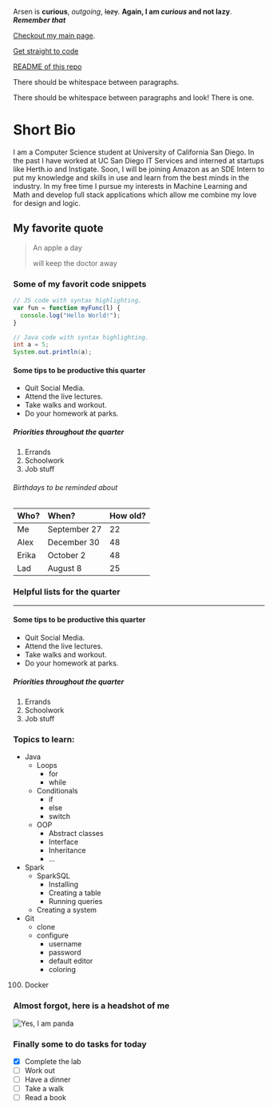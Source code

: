 Arsen is **curious**, _outgoing_, ~~lazy~~. **Again, I am _curious_ and not lazy**. ***Remember that***

[Checkout my main page](https://4r53n.github.io/).

[Get straight to code](./#some-of-my-favorit-code-snippets)

[README of this repo](./README.md)

There should be whitespace between paragraphs.

There should be whitespace between paragraphs and look! There is one.

# Short Bio

I am a Computer Science student at University of California San Diego. In the past I have worked at UC San Diego IT Services 
and interned at startups like Herth.io and Instigate. Soon, I will be joining Amazon as an SDE Intern to put my knowledge and 
skills in use and learn from the best minds in the industry. In my free time I pursue my interests in Machine Learning and Math 
and develop full stack applications which allow me combine my love for design and logic.

## My favorite quote

> An apple a day
>
> will keep the doctor away

### Some of my favorit code snippets

```js
// JS code with syntax highlighting.
var fun = function myFunc(l) {
  console.log("Hello World!");
}
```

```java
// Java code with syntax highlighting.
int a = 5;
System.out.println(a);
```

#### Some tips to be productive this quarter

*   Quit Social Media.
*   Attend the live lectures.
*   Take walks and workout.
*   Do your homework at parks.

##### Priorities throughout the quarter

1.  Errands
2.  Schoolwork
3.  Job stuff

###### Birthdays to be reminded about

| Who?         | When?             | How old? |
|:-------------|:------------------|:------|
| Me           | September      27 | 22    |
| Alex         | December       30 | 48    |
| Erika        | October        2  | 48    |
| Lad          | August         8  | 25    |

### Helpful lists for the quarter

* * *

#### Some tips to be productive this quarter

*   Quit Social Media.
*   Attend the live lectures.
*   Take walks and workout.
*   Do your homework at parks.

##### Priorities throughout the quarter

1.  Errands
2.  Schoolwork
3.  Job stuff

### Topics to learn:

- Java
  - Loops
    - for
    - while
  - Conditionals
    - if
    - else
    - switch
  - OOP
    - Abstract classes
    - Interface
    - Inheritance
    - ...
- Spark
  - SparkSQL
    - Installing
    - Creating a table
    - Running queries
  - Creating a system
- Git
  - clone
  - configure
    - username
    - password
    - default editor
    - coloring

100. Docker

### Almost forgot, here is a headshot of me

![Yes, I am panda](https://cdn.mos.cms.futurecdn.net/2Gwau7TtiHM5PdsjFeaxnm-320-80.jpg)

### Finally some to do tasks for today

- [x]  Complete the lab
- [ ]  Work out
- [ ]  Have a dinner
- [ ]  Take a walk
- [ ]  Read a book
